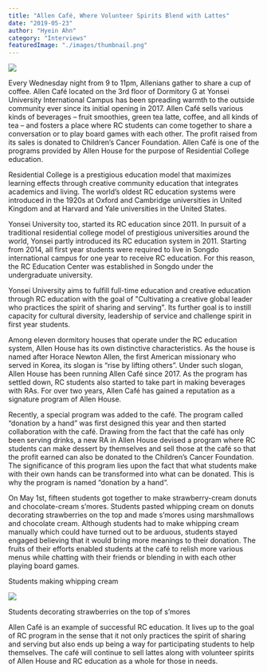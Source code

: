 ```yaml
---
title: "Allen Café, Where Volunteer Spirits Blend with Lattes"
date: "2019-05-23"
author: "Hyein Ahn"
category: "Interviews"
featuredImage: "./images/thumbnail.png"
---
```


![](/images/thumbnail.png)

Every Wednesday night from 9 to 11pm, Allenians gather to share a cup of coffee. Allen Café located on the 3rd floor of Dormitory G at Yonsei University International Campus has been spreading warmth to the outside community ever since its initial opening in 2017. Allen Café sells various kinds of beverages – fruit smoothies, green tea latte, coffee, and all kinds of tea – and fosters a place where RC students can come together to share a conversation or to play board games with each other. The profit raised from its sales is donated to Children’s Cancer Foundation. Allen Café is one of the programs provided by Allen House for the purpose of Residential College education.

Residential College is a prestigious education model that maximizes learning effects through creative community education that integrates academics and living. The world’s oldest RC education systems were introduced in the 1920s at Oxford and Cambridge universities in United Kingdom and at Harvard and Yale universities in the United States.

Yonsei University too, started its RC education since 2011. In pursuit of a traditional residential college model of prestigious universities around the world, Yonsei partly introduced its RC education system in 2011. Starting from 2014, all first year students were required to live in Songdo international campus for one year to receive RC education. For this reason, the RC Education Center was established in Songdo under the undergraduate university.

Yonsei University aims to fulfill full-time education and creative education through RC education with the goal of "Cultivating a creative global leader who practices the spirit of sharing and serving". Its further goal is to instill capacity for cultural diversity, leadership of service and challenge spirit in first year students.

Among eleven dormitory houses that operate under the RC education system, Allen House has its own distinctive characteristics. As the house is named after Horace Newton Allen, the first American missionary who served in Korea, its slogan is “rise by lifting others”. Under such slogan, Allen House has been running Allen Café since 2017. As the program has settled down, RC students also started to take part in making beverages with RAs. For over two years, Allen Café has gained a reputation as a signature program of Allen House.

Recently, a special program was added to the café. The program called “donation by a hand” was first designed this year and then started collaboration with the café. Drawing from the fact that the café has only been serving drinks, a new RA in Allen House devised a program where RC students can make dessert by themselves and sell those at the café so that the profit earned can also be donated to the Children’s Cancer Foundation. The significance of this program lies upon the fact that what students make with their own hands can be transformed into what can be donated. This is why the program is named “donation by a hand”.

On May 1st, fifteen students got together to make strawberry-cream donuts and chocolate-cream s’mores. Students pasted whipping cream on donuts decorating strawberries on the top and made s’mores using marshmallows and chocolate cream. Although students had to make whipping cream manually which could have turned out to be arduous, students stayed engaged believing that it would bring more meanings to their donation. The fruits of their efforts enabled students at the café to relish more various menus while chatting with their friends or blending in with each other playing board games.

Students making whipping cream

![](https://lh4.googleusercontent.com/vKVykMWr_Hgh60EdrK4IkpPTw1xR1gHh0KRf_22WXDIWfidZhHwQjzPfplpDizHYJuk-Jk7vKbx9PQsgm95eWojSKi32vwpvBDZSX_QVhTKH9nlq2x2NF1KLg3Y9KXuVNcwa73k)

Students decorating strawberries on the top of s’mores

Allen Café is an example of successful RC education. It lives up to the goal of RC program in the sense that it not only practices the spirit of sharing and serving but also ends up being a way for participating students to help themselves. The café will continue to sell lattes along with volunteer spirits of Allen House and RC education as a whole for those in needs.

